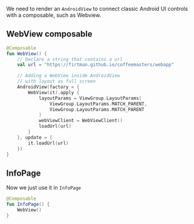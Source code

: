We need to render an `AndroidView` to connect classic Android UI controls with a composable, such as Webview. 

## WebView composable

```kotlin
@Composable
fun WebView() {
    // Declare a string that contains a url
    val url = "https://firtman.github.io/coffeemasters/webapp"

    // Adding a WebView inside AndroidView
    // with layout as full screen
    AndroidView(factory = {
        WebView(it).apply {
            layoutParams = ViewGroup.LayoutParams(
                ViewGroup.LayoutParams.MATCH_PARENT,
                ViewGroup.LayoutParams.MATCH_PARENT
            )
            webViewClient = WebViewClient()
            loadUrl(url)
        }
    }, update = {
        it.loadUrl(url)
    })
}
```

## InfoPage
Now we just use it in `InfoPage`

```kotlin
@Composable
fun InfoPage() {
    WebView()
}
```